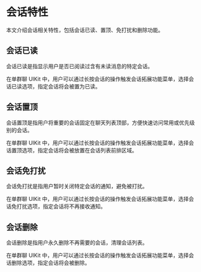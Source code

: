 # 会话特性

本文介绍会话相关特性，包括会话已读、置顶、免打扰和删除功能。

<Toc />

## 会话已读	

会话已读是指显示用户是否已阅读过含有未读消息的特定会话。

在单群聊 UIKit 中，用户可以通过长按会话的操作触发会话拓展功能菜单，选择会话已读选项，指定会话将会被置为已读。

<ImageGallery>
  <ImageItem src="/images/uikit/chatuikit/feature/conversation/conversation_read_cross.png" title="会话已读" />
</ImageGallery> 

## 会话置顶

会话置顶是指用户将重要的会话固定在聊天列表顶部，方便快速访问常用或优先级别的会话。

在单群聊 UIKit 中，用户可以通过长按会话的操作触发会话拓展功能菜单，选择会话置顶选项，指定会话将会被放置在会话列表前排区域。

<ImageGallery>
  <ImageItem src="/images/uikit/chatuikit/feature/conversation/conversation_pin_cross.png" title="会话置顶" />
</ImageGallery>

## 会话免打扰

会话免打扰是指用户暂时关闭特定会话的通知，避免被打扰。

在单群聊 UIKit 中，用户可以通过长按会话的操作触发会话拓展功能菜单，选择会话免打扰选项，指定会话将不再接收通知。

<ImageGallery>
  <ImageItem src="/images/uikit/chatuikit/feature/conversation/conversation_dnd_cross.png" title="会话免打扰" />
</ImageGallery> 

## 会话删除	

会话删除是指用户永久删除不再需要的会话，清理会话列表。

在单群聊 UIKit 中，用户可以通过长按会话的操作触发会话拓展功能菜单，选择会话删除选项，指定会话将会被删除。

<ImageGallery>
  <ImageItem src="/images/uikit/chatuikit/feature/conversation/conversation_delete_cross.png" title="会话删除" />
</ImageGallery>
